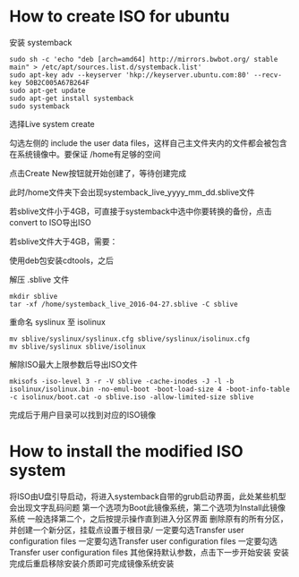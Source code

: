 # How to create ISO for ubuntu

安装 systemback

```
sudo sh -c 'echo "deb [arch=amd64] http://mirrors.bwbot.org/ stable main" > /etc/apt/sources.list.d/systemback.list'
sudo apt-key adv --keyserver 'hkp://keyserver.ubuntu.com:80' --recv-key 50B2C005A67B264F
sudo apt-get update
sudo apt-get install systemback
sudo systemback
```

选择Live system create

勾选左侧的 include the user data files，这样自己主文件夹内的文件都会被包含在系统镜像中。要保证 /home有足够的空间

点击Create New按钮就开始创建了，等待创建完成

此时/home文件夹下会出现systemback_live_yyyy_mm_dd.sblive文件

若sblive文件小于4GB，可直接于systemback中选中你要转换的备份，点击convert to ISO导出ISO

若sblive文件大于4GB，需要：

使用deb包安装cdtools，之后

解压  .sblive 文件

```
mkdir sblive
tar -xf /home/systemback_live_2016-04-27.sblive -C sblive
```

重命名  syslinux 至 isolinux

```
mv sblive/syslinux/syslinux.cfg sblive/syslinux/isolinux.cfg
mv sblive/syslinux sblive/isolinux
```

解除ISO最大上限参数后导出ISO文件

```
mkisofs -iso-level 3 -r -V sblive -cache-inodes -J -l -b isolinux/isolinux.bin -no-emul-boot -boot-load-size 4 -boot-info-table -c isolinux/boot.cat -o sblive.iso -allow-limited-size sblive
```

完成后于用户目录可以找到对应的ISO镜像

# How to install the modified ISO system

将ISO由U盘引导启动，将进入systemback自带的grub启动界面，此处某些机型会出现文字乱码问题
第一个选项为Boot此镜像系统，第二个选项为Install此镜像系统
一般选择第二个，之后按提示操作直到进入分区界面
删除原有的所有分区，并创建一个新分区，挂载点设置于根目录/
一定要勾选Transfer user configuration files
一定要勾选Transfer user configuration files
一定要勾选Transfer user configuration files
其他保持默认参数，点击下一步开始安装
安装完成后重启移除安装介质即可完成镜像系统安装
